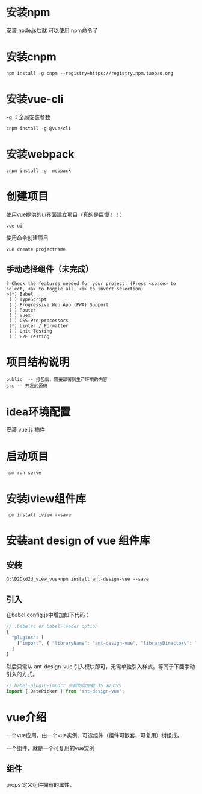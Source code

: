 # 安装npm

安装 node.js后就 可以使用 npm命令了

# 安装cnpm

```
npm install -g cnpm --registry=https://registry.npm.taobao.org
```

# 安装vue-cli

-g ：全局安装参数

```
cnpm install -g @vue/cli
```

# 安装webpack

```
cnpm install -g  webpack
```





# 创建项目

使用vue提供的ui界面建立项目（真的是巨慢！！）

```
vue ui
```

使用命令创建项目

```
vue create projectname
```

## 手动选择组件（未完成）

```
? Check the features needed for your project: (Press <space> to select, <a> to toggle all, <i> to invert selection)
>(*) Babel
 ( ) TypeScript
 ( ) Progressive Web App (PWA) Support
 ( ) Router
 ( ) Vuex
 ( ) CSS Pre-processors
 (*) Linter / Formatter
 ( ) Unit Testing
 ( ) E2E Testing   
```





# 项目结构说明

```
public  -- 打包后，需要部署到生产环境的内容
src -- 开发的源码
```



# idea环境配置 

安装 vue.js 插件 

# 启动项目

```
npm run serve
```

# 安装iview组件库

```
npm install iview --save
```



# 安装ant design of vue 组件库

## 安装

```dos
G:\D2D\d2d_view_vue>npm install ant-design-vue --save
```

## 引入

在babel.config.js中增加如下代码：

```jsx
// .babelrc or babel-loader option
{
  "plugins": [
    ["import", { "libraryName": "ant-design-vue", "libraryDirectory": "es", "style": "css" }] // `style: true` 会加载 less 文件
  ]
}
```

然后只需从 ant-design-vue 引入模块即可，无需单独引入样式。等同于下面手动引入的方式。

```jsx
// babel-plugin-import 会帮助你加载 JS 和 CSS
import { DatePicker } from 'ant-design-vue';
```

# vue介绍

一个vue应用，由一个vue实例、可选组件（组件可嵌套、可复用）树组成。



一个组件，就是一个可复用的vue实例

## 组件

props 定义组件拥有的属性，